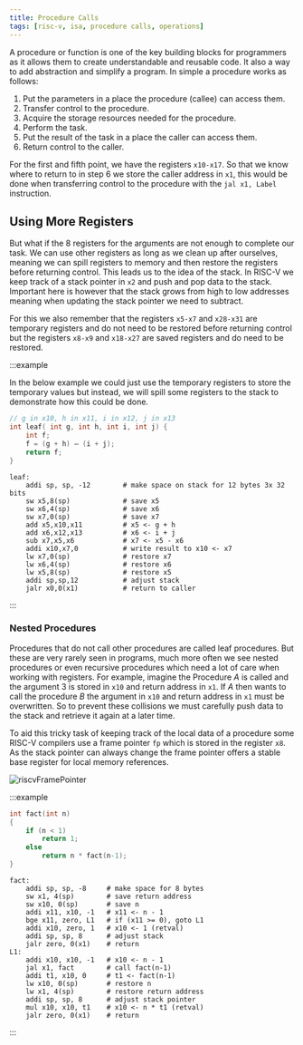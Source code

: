 ```yaml
---
title: Procedure Calls
tags: [risc-v, isa, procedure calls, operations]
---
```


A procedure or function is one of the key building blocks for programmers as it allows them to create understandable and reusable code. It also a way to add abstraction and simplify a program. In simple a procedure works as follows:

1. Put the parameters in a place the procedure (callee) can access them.
2. Transfer control to the procedure.
3. Acquire the storage resources needed for the procedure.
4. Perform the task.
5. Put the result of the task in a place the caller can access them.
6. Return control to the caller.

For the first and fifth point, we have the registers `x10-x17`. So that we know where to return to in step 6 we store the caller address in `x1`, this would be done when transferring control to the procedure with the `jal x1, Label` instruction.

## Using More Registers

But what if the 8 registers for the arguments are not enough to complete our task. We can use other registers as long as we clean up after ourselves, meaning we can spill registers to memory and then restore the registers before returning control. This leads us to the idea of the stack. In RISC-V we keep track of a stack pointer in `x2` and push and pop data to the stack. Important here is however that the stack grows from high to low addresses meaning when updating the stack pointer we need to subtract.

For this we also remember that the registers `x5-x7` and `x28-x31` are temporary registers and do not need to be restored before returning control but the registers `x8-x9` and `x18-x27` are saved registers and do need to be restored.

:::example

In the below example we could just use the temporary registers to store the temporary values but instead, we will spill some registers to the stack to demonstrate how this could be done.

```c
// g in x10, h in x11, i in x12, j in x13
int leaf( int g, int h, int i, int j) {
    int f;
    f = (g + h) – (i + j);
    return f;
}
```

```assembly
leaf:
    addi sp, sp, -12        # make space on stack for 12 bytes 3x 32 bits
    sw x5,8(sp)             # save x5
    sw x6,4(sp)             # save x6
    sw x7,0(sp)             # save x7
    add x5,x10,x11          # x5 <- g + h
    add x6,x12,x13          # x6 <- i + j
    sub x7,x5,x6            # x7 <- x5 - x6
    addi x10,x7,0           # write result to x10 <- x7
    lw x7,0(sp)             # restore x7
    lw x6,4(sp)             # restore x6
    lw x5,8(sp)             # restore x5
    addi sp,sp,12           # adjust stack
    jalr x0,0(x1)           # return to caller
```

:::

### Nested Procedures

Procedures that do not call other procedures are called leaf procedures. But these are very rarely seen in programs, much more often we see nested procedures or even recursive procedures which need a lot of care when working with registers. For example, imagine the Procedure $A$ is called and the argument 3 is stored in `x10` and return address in `x1`. If $A$ then wants to call the procedure $B$ the argument in `x10` and return address in `x1` must be overwritten. So to prevent these collisions we must carefully push data to the stack and retrieve it again at a later time.

To aid this tricky task of keeping track of the local data of a procedure some RISC-V compilers use a frame pointer `fp` which is stored in the register `x8`. As the stack pointer can always change the frame pointer offers a stable base register for local memory references.

![riscvFramePointer](/img/programming/riscvFramePointer.png)

:::example

```c
int fact(int n)
{
    if (n < 1)
        return 1;
    else
        return n * fact(n-1);
}
```

```assembly
fact:
    addi sp, sp, -8     # make space for 8 bytes
    sw x1, 4(sp)        # save return address
    sw x10, 0(sp)       # save n
    addi x11, x10, -1   # x11 <- n - 1
    bge x11, zero, L1   # if (x11 >= 0), goto L1
    addi x10, zero, 1   # x10 <- 1 (retval)
    addi sp, sp, 8      # adjust stack
    jalr zero, 0(x1)    # return
L1:
    addi x10, x10, -1   # x10 <- n - 1
    jal x1, fact        # call fact(n-1)
    addi t1, x10, 0     # t1 <- fact(n-1)
    lw x10, 0(sp)       # restore n
    lw x1, 4(sp)        # restore return address
    addi sp, sp, 8      # adjust stack pointer
    mul x10, x10, t1    # x10 <- n * t1 (retval)
    jalr zero, 0(x1)    # return
```

:::
